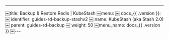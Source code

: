 ---
￼title: Backup & Restore Redis | KubeStash
￼menu:
￼  docs_{{ .version }}:
￼    identifier: guides-rd-backup-stashv2
￼    name: KubeStash (aka Stash 2.0)
￼    parent: guides-rd-backup
￼    weight: 50
￼menu_name: docs_{{ .version }}
￼---